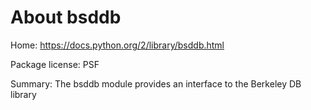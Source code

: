 About bsddb
===========

Home: https://docs.python.org/2/library/bsddb.html

Package license: PSF

Summary: The bsddb module provides an interface to the Berkeley DB library

